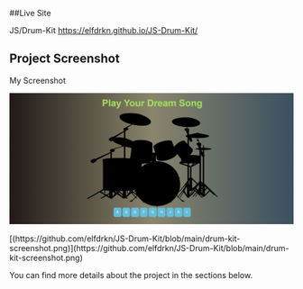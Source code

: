 ##Live Site

JS/Drum-Kit  https://elfdrkn.github.io/JS-Drum-Kit/

## Project Screenshot

My Screenshot
<p align="left"> <img src="https://github.com/elfdrkn/JS-Drum-Kit/blob/main/drum-kit-screenshot.png" alt="screenshot" /> </p>
[(https://github.com/elfdrkn/JS-Drum-Kit/blob/main/drum-kit-screenshot.png)](https://github.com/elfdrkn/JS-Drum-Kit/blob/main/drum-kit-screenshot.png)

You can find more details about the project in the sections below.
